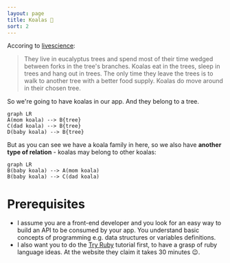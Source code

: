 ```yaml
---
layout: page
title: Koalas 🐨
sort: 2
---
```


Accoring to [livescience](https://www.livescience.com/27401-koalas-facts.html):

> They live in eucalyptus trees and spend most of their time wedged between forks in the tree's branches. Koalas eat in the trees, sleep in trees and hang out in trees. The only time they leave the trees is to walk to another tree with a better food supply. Koalas do move around in their chosen tree.

So we're going to have koalas in our app. And they belong to a tree.

```mermaid
graph LR
A(mom koala) --> B{tree}
C(dad koala) --> B{tree}
D(baby koala) --> B{tree}
```

But as you can see we have a koala family in here, so we also have **another type of relation** -  koalas may belong to other koalas:

```mermaid
graph LR
B(baby koala) --> A(mom koala)
B(baby koala) --> C(dad koala)
```

# Prerequisites

- I assume you are a front-end developer and you look for an easy way to build an API to be consumed by your app. You understand basic concepts of programming e.g. data structures or variables definitions.
- I also want you to do the [Try Ruby](https://ruby.github.io/TryRuby/) tutorial first, to have a grasp of ruby language ideas. At the website they claim it takes 30 minutes 😉.
